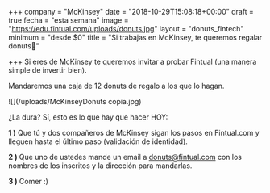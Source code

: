 +++
company = "McKinsey"
date = "2018-10-29T15:08:18+00:00"
draft = true
fecha = "esta semana"
image = "https://edu.fintual.com/uploads/donuts.jpg"
layout = "donuts_fintech"
minimum = "desde $0"
title = "Si trabajas en McKinsey, te queremos regalar donuts🍩"

+++
Si eres de McKinsey te queremos invitar a probar Fintual (una manera simple de invertir bien). 

Mandaremos una caja de 12 donuts de regalo a los que lo hagan. 

![](/uploads/McKinseyDonuts copia.jpg)

¿La dura? Sí, esto es lo que hay que hacer HOY: 

**1 )** Que tú y dos compañeros de McKinsey sigan los pasos en Fintual.com y lleguen hasta el último paso (validación de identidad).

**2 )** Que uno de ustedes mande un email a donuts@fintual.com con los nombres de los inscritos y la dirección para mandarlas. 

**3 )** Comer :)